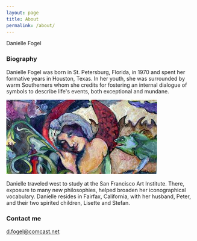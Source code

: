 ```yaml
---
layout: page
title: About
permalink: /about/
---
```


Danielle Fogel

### Biography

Danielle Fogel was born in St. Petersburg, Florida, in 1970 and spent her formative years in Houston, Texas. In her youth, she was surrounded by warm Southerners whom she credits for fostering an internal dialogue of symbols to describe life's events, both exceptional and mundane.

![biopic](images/winsomeangel.jpg)

Danielle traveled west to study at the San Francisco Art Institute. There, exposure to many new philosophies, helped broaden her iconographical vocabulary. Danielle resides in Fairfax, California, with her husband, Peter, and their two spirited children, Lisette and Stefan.

### Contact me

[d.fogel@comcast.net](mailto:d.fogel@comcast.net)